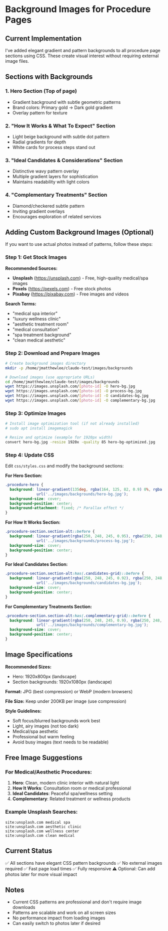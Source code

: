 # Background Images for Procedure Pages

## Current Implementation
I've added elegant gradient and pattern backgrounds to all procedure page sections using CSS. These create visual interest without requiring external image files.

## Sections with Backgrounds

### 1. **Hero Section (Top of page)**
- Gradient background with subtle geometric patterns
- Brand colors: Primary gold → Dark gold gradient
- Overlay pattern for texture

### 2. **"How It Works & What To Expect" Section**
- Light beige background with subtle dot pattern
- Radial gradients for depth
- White cards for process steps stand out

### 3. **"Ideal Candidates & Considerations" Section**  
- Distinctive wavy pattern overlay
- Multiple gradient layers for sophistication
- Maintains readability with light colors

### 4. **"Complementary Treatments" Section**
- Diamond/checkered subtle pattern
- Inviting gradient overlays
- Encourages exploration of related services

## Adding Custom Background Images (Optional)

If you want to use actual photos instead of patterns, follow these steps:

### Step 1: Get Stock Images
**Recommended Sources:**
- **Unsplash** (https://unsplash.com) - Free, high-quality medical/spa images
- **Pexels** (https://pexels.com) - Free stock photos
- **Pixabay** (https://pixabay.com) - Free images and videos

**Search Terms:**
- "medical spa interior"
- "luxury wellness clinic"
- "aesthetic treatment room"
- "medical consultation"
- "spa treatment background"
- "clean medical aesthetic"

### Step 2: Download and Prepare Images
```bash
# Create background images directory
mkdir -p /home/jmatthewlee/claude-test/images/backgrounds

# Download images (use appropriate URLs)
cd /home/jmatthewlee/claude-test/images/backgrounds
wget https://images.unsplash.com/[photo-id] -O hero-bg.jpg
wget https://images.unsplash.com/[photo-id] -O process-bg.jpg
wget https://images.unsplash.com/[photo-id] -O candidates-bg.jpg
wget https://images.unsplash.com/[photo-id] -O complementary-bg.jpg
```

### Step 3: Optimize Images
```bash
# Install image optimization tool (if not already installed)
# sudo apt install imagemagick

# Resize and optimize (example for 1920px width)
convert hero-bg.jpg -resize 1920x -quality 85 hero-bg-optimized.jpg
```

### Step 4: Update CSS
Edit `css/styles.css` and modify the background sections:

**For Hero Section:**
```css
.procedure-hero {
  background: linear-gradient(135deg, rgba(164, 125, 82, 0.9) 0%, rgba(196, 154, 108, 0.85) 100%),
              url('../images/backgrounds/hero-bg.jpg');
  background-size: cover;
  background-position: center;
  background-attachment: fixed; /* Parallax effect */
}
```

**For How It Works Section:**
```css
.procedure-section.section-alt::before {
  background: linear-gradient(rgba(250, 248, 245, 0.95), rgba(250, 248, 245, 0.95)),
              url('../images/backgrounds/process-bg.jpg');
  background-size: cover;
  background-position: center;
}
```

**For Ideal Candidates Section:**
```css
.procedure-section.section-alt:has(.candidates-grid)::before {
  background: linear-gradient(rgba(250, 248, 245, 0.92), rgba(250, 248, 245, 0.92)),
              url('../images/backgrounds/candidates-bg.jpg');
  background-size: cover;
  background-position: center;
}
```

**For Complementary Treatments Section:**
```css
.procedure-section.section-alt:has(.complementary-grid)::before {
  background: linear-gradient(rgba(250, 248, 245, 0.9), rgba(250, 248, 245, 0.9)),
              url('../images/backgrounds/complementary-bg.jpg');
  background-size: cover;
  background-position: center;
}
```

## Image Specifications

**Recommended Sizes:**
- Hero: 1920x800px (landscape)
- Section backgrounds: 1920x1080px (landscape)

**Format:** JPG (best compression) or WebP (modern browsers)

**File Size:** Keep under 200KB per image (use compression)

**Style Guidelines:**
- Soft focus/blurred backgrounds work best
- Light, airy images (not too dark)
- Medical/spa aesthetic
- Professional but warm feeling
- Avoid busy images (text needs to be readable)

## Free Image Suggestions

### For Medical/Aesthetic Procedures:
1. **Hero**: Clean, modern clinic interior with natural light
2. **How It Works**: Consultation room or medical professional
3. **Ideal Candidates**: Peaceful spa/wellness setting
4. **Complementary**: Related treatment or wellness products

### Example Unsplash Searches:
```
site:unsplash.com medical spa
site:unsplash.com aesthetic clinic
site:unsplash.com wellness center
site:unsplash.com clean medical
```

## Current Status
✅ All sections have elegant CSS pattern backgrounds
✅ No external images required
✅ Fast page load times
✅ Fully responsive
⚠️ Optional: Can add photos later for more visual impact

## Notes
- Current CSS patterns are professional and don't require image downloads
- Patterns are scalable and work on all screen sizes
- No performance impact from loading images
- Can easily switch to photos later if desired
